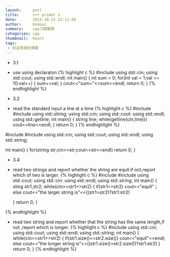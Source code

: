 ```yaml
---
layout:     post
title:      c++ primer 3
date:       2015-10-23 22:11:48
author:     Hsmouc
summary:    cpp习题解答
categories: cpp
thumbnail:  heart
tags:
 - 欢迎来我的博客
---
```

- 3.1
- use using declaraton
{% highlight c %}
#include<iostream>
using std::cin;
using std::cout;
using std::endl;
int main()
{
     int sum = 0;
     for(int val = 1;val <= 10;val++)
     {
         sum+=val;
     }
     cout<<"sum="<<sum<<endl;
     return 0;
}
{% endhighlight %}

- 3.2
- read the standard input a line at a time
{% highlight c %}
#include<iostream>
#include<string>
using std::string;
using std::cin;
using std::cout:
using std::endl;
using std::getline;
int main()
{
     string line;
     while(getline(cin,line)){
           cout<<line<<endl;
     }
     return 0;
}
{% endhighlight %}

#include<iostream>
#include<string>
using std::cin;
using std::cout;
using std::endl;
using std::string;

int main()
{
    for(string str;cin>>str;cout<<str<<endl)
    return 0;
}

- 3.4
- read two strings and report whether the string are equll.if not,report which of two is larger.
{% highlight c %}
#include<iostream>
#include<string>
using std::cout;
using std::cin:
using std::endl;
using std::string;
int main()
{
     sting str1,str2;
     while(cin>>str1>>str2)
     {
        if(str1==str2)
          cout<<"equll"；
        else
          cout<<"the larger string is"<<((str1>str2)?str1:str2)
          
     }
     return 0;
}

{% endhighlight %}

- read two string and report whether that the string has the same length,if not ,report which is longer.
{% highlight c %}
#include<iostream>
using std::cin;
using std::cout;
using std::endl;
using std::string;
int main()
{
    while(cin>>str1>>str2)
    {
        if(str1.size()==str2.size())
            cout<<"equll"<<endl;
        else
            cout<<"the longer string is"<<((str1.size()>str2.size())?str1:str2)
    }
    return 0;
}
{% endhighlight %}
